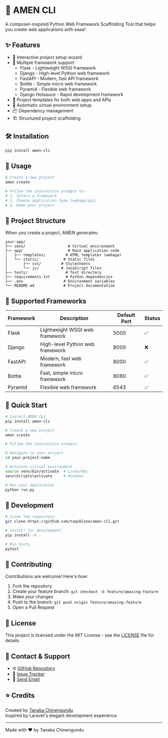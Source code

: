# 🚀 AMEN CLI

A composer-inspired Python Web Framework Scaffolding Tool that helps you create web applications with ease!

## ✨ Features

- 🎯 Interactive project setup wizard
- 🔧 Multiple framework support:
  - Flask - Lightweight WSGI framework
  - Django - High-level Python web framework
  - FastAPI - Modern, fast API framework
  - Bottle - Simple micro web framework
  - Pyramid - Flexible web framework
  - Django Hotsauce - Rapid development framework
- 🎨 Project templates for both web apps and APIs
- 🔄 Automatic virtual environment setup
- 📦 Dependency management
- 🏗️ Structured project scaffolding

## 🛠️ Installation

```bash
pip install amen-cli
```

## 📖 Usage

```bash
# Create a new project
amen create

# Follow the interactive prompts to:
# 1. Select a framework
# 2. Choose application type (webapp/api)
# 3. Name your project
```

## 🌟 Project Structure

When you create a project, AMEN generates:

```
your-app/
├── venv/                   # Virtual environment
├── app/                    # Main application code
│   ├── templates/         # HTML templates (webapp)
│   └── static/           # Static files
│       ├── css/         # Stylesheets
│       └── js/          # JavaScript files
├── tests/                 # Test directory
├── requirements.txt       # Python dependencies
├── .env                  # Environment variables
└── README.md             # Project documentation
```

## 🎯 Supported Frameworks

| Framework | Description | Default Port | Status |
|-----------|-------------|--------------|--------|
| Flask | Lightweight WSGI web framework | 5000 | ✅ |
| Django | High-level Python web framework | 8000 | ❌ |
| FastAPI | Modern, fast web framework | 8000 | ✅ |
| Bottle | Fast, simple micro framework | 8080 | ✅ |
| Pyramid | Flexible web framework | 6543 | ✅ |

## 🚗 Quick Start

```bash
# Install AMEN CLI
pip install amen-cli

# Create a new project
amen create

# Follow the interactive prompts

# Navigate to your project
cd your-project-name

# Activate virtual environment
source venv/bin/activate  # Linux/Mac
venv\Scripts\activate     # Windows

# Run your application
python run.py
```

## 🔧 Development

```bash
# Clone the repository
git clone https://github.com/taqsblaze/amen-cli.git

# Install for development
pip install -e .

# Run tests
pytest
```

## 🤝 Contributing

Contributions are welcome! Here's how:

1. Fork the repository
2. Create your feature branch: `git checkout -b feature/amazing-feature`
3. Make your changes
4. Push to the branch: `git push origin feature/amazing-feature`
5. Open a Pull Request

## 📝 License

This project is licensed under the MIT License - see the [LICENSE](LICENSE) file for details.

## 👥 Contact & Support

- 🌐 [GitHub Repository](https://github.com/taqsblaze/amen-cli)
- 🐛 [Issue Tracker](https://github.com/taqsblaze/amen-cli/issues)
- 📧 [Send Email](mailto:tanakah30@gmail.com)

## ⭐ Credits

Created by [Tanaka Chinengundu](https://www.linkedin.com/in/taqsblaze)  
Inspired by Laravel's elegant development experience

---

Made with ❤️ by Tanaka Chinengundu
